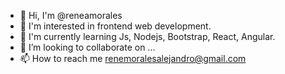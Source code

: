 - 👋 Hi, I'm @reneamorales
- 👀 I'm interested in frontend web development.
- 🌱 I'm currently learning Js, Nodejs, Bootstrap, React, Angular.
- 💞️ I’m looking to collaborate on ...
- 📫 How to reach me renemoralesalejandro@gmail.com

<!---
reneamorales/reneamorales is a ✨ special ✨ repository because its `README.md` (this file) appears on your GitHub profile.
You can click the Preview link to take a look at your changes.
--->
